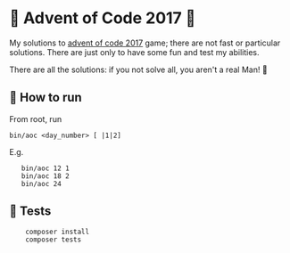 # :christmas_tree: Advent of Code 2017 :christmas_tree: #

My solutions to [advent of code 2017](https://adventofcode.com/2017)
 game; there are not fast or particular solutions. There are just only to have some fun and test my abilities.

There are all the solutions: if you not solve all, you aren't a real Man! :muscle:

## :santa: How to run ##

From root, run

`bin/aoc <day_number> [ |1|2]`

E.g. 
```
   bin/aoc 12 1
   bin/aoc 18 2
   bin/aoc 24
```

## :santa: Tests
```
    composer install
    composer tests
```
